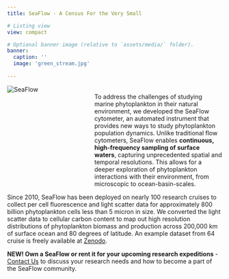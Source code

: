 ```yaml
---
title: SeaFlow - A Census For the Very Small

# Listing view
view: compact

# Optional banner image (relative to `assets/media/` folder).
banner:
  caption: ''
  image: 'green_stream.jpg'
  
---
```

<div style="display: flex;">
  <div style="width: 400%; margin-right: 30px"> 
    <img src="Avatar.png" alt="SeaFlow"> 
  </div>
  <div>
  <br>
    To address the challenges of studying marine phytoplankton in their natural environment, we developed the SeaFlow cytometer, an automated instrument that provides new ways to study phytoplankton population dynamics. Unlike traditional flow cytometers, SeaFlow enables <b>continuous, high-frequency sampling of surface waters</b>, capturing unprecedented spatial and temporal resolutions. This allows for a deeper exploration of phytoplankton interactions with their environment, from microscopic to ocean-basin-scales.
  </div>
</div>

Since 2010, SeaFlow has been deployed on nearly 100 research cruises to collect per cell fluorescence and light scatter data for approximately 800 billion phytoplankton cells less than 5 micron in size. We converted the light scatter data to cellular carbon content to map out high resolution distributions of phytoplankton biomass and production across 200,000 km of surface ocean and 80 degrees of latitude.  An example dataset from 64 cruise is freely available at [Zenodo](https://doi.org/10.5281/zenodo.2678021).

**NEW! Own a SeaFlow or rent it for your upcoming research expeditions** - [Contact Us](mailto:ribalet@uw.edu) to discuss your research needs and how to become a part of the SeaFlow community.

<br>